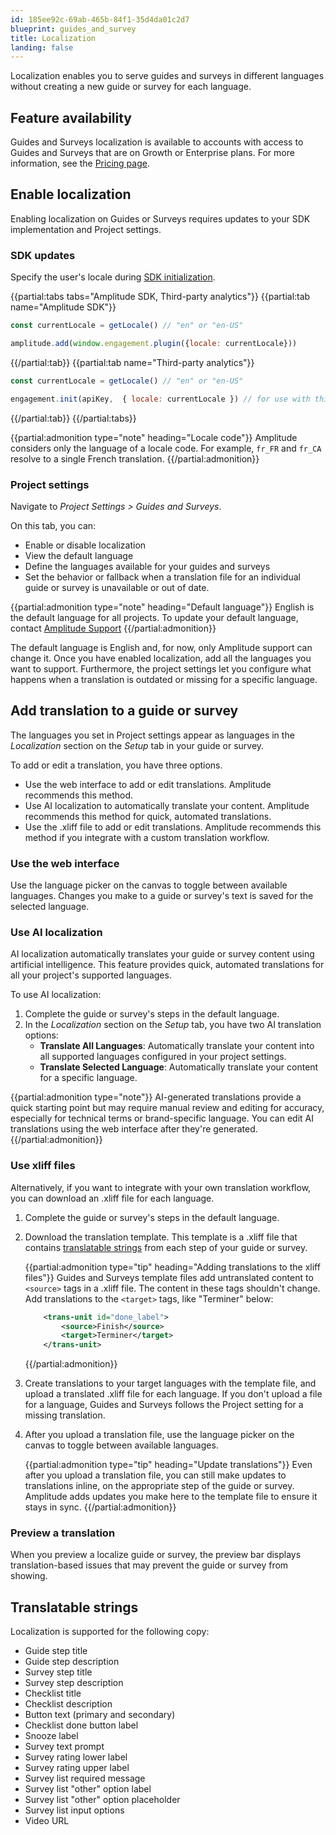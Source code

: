 ```yaml
---
id: 185ee92c-69ab-465b-84f1-35d4da01c2d7
blueprint: guides_and_survey
title: Localization
landing: false
---
```


Localization enables you to serve guides and surveys in different languages without creating a new guide or survey for each language.

## Feature availability

Guides and Surveys localization is available to accounts with access to Guides and Surveys that are on Growth or Enterprise plans. For more information, see the [Pricing page](https://amplitude.com/pricing).

## Enable localization

Enabling localization on Guides or Surveys requires updates to your SDK implementation and Project settings.

### SDK updates

Specify the user's locale during [SDK initialization](/docs/guides-and-surveys/sdk).

{{partial:tabs tabs="Amplitude SDK, Third-party analytics"}}
{{partial:tab name="Amplitude SDK"}}
```js
const currentLocale = getLocale() // "en" or "en-US"

amplitude.add(window.engagement.plugin({locale: currentLocale}))
```
{{/partial:tab}}
{{partial:tab name="Third-party analytics"}}
```js
const currentLocale = getLocale() // "en" or "en-US"

engagement.init(apiKey,  { locale: currentLocale }) // for use with third-party Analytics SDKs
```
{{/partial:tab}}
{{/partial:tabs}}


{{partial:admonition type="note" heading="Locale code"}}
Amplitude considers only the language of a locale code. For example, `fr_FR` and `fr_CA` resolve to a single French translation.
{{/partial:admonition}}

### Project settings

Navigate to *Project Settings > Guides and Surveys*.

On this tab, you can:

- Enable or disable localization
- View the default language
- Define the languages available for your guides and surveys
- Set the behavior or fallback when a translation file for an individual guide or survey is unavailable or out of date.

{{partial:admonition type="note" heading="Default language"}}
English is the default language for all projects. To update your default language, contact [Amplitude Support](https://gethelp.amplitude.com)
{{/partial:admonition}}

The default language is English and, for now, only Amplitude support can change it. Once you have enabled localization, add all the languages you want to support. Furthermore, the project settings let you configure what happens when a translation is outdated or missing for a specific language.

## Add translation to a guide or survey

The languages you set in Project settings appear as languages in the *Localization* section on the *Setup* tab in your guide or survey.

To add or edit a translation, you have three options.

- Use the web interface to add or edit translations. Amplitude recommends this method.
- Use AI localization to automatically translate your content. Amplitude recommends this method for quick, automated translations.
- Use the .xliff file to add or edit translations. Amplitude recommends this method if you integrate with a custom translation workflow.

### Use the web interface

Use the language picker on the canvas to toggle between available languages. Changes you make to a guide or survey's text is saved for the selected language.

### Use AI localization

AI localization automatically translates your guide or survey content using artificial intelligence. This feature provides quick, automated translations for all your project's supported languages.

To use AI localization:

1. Complete the guide or survey's steps in the default language.
2. In the *Localization* section on the *Setup* tab, you have two AI translation options:
   - **Translate All Languages**: Automatically translate your content into all supported languages configured in your project settings.
   - **Translate Selected Language**: Automatically translate your content for a specific language.

{{partial:admonition type="note"}}
AI-generated translations provide a quick starting point but may require manual review and editing for accuracy, especially for technical terms or brand-specific language. You can edit AI translations using the web interface after they're generated.
{{/partial:admonition}}

### Use xliff files

Alternatively, if you want to integrate with your own translation workflow, you can download an .xliff file for each language.

1. Complete the guide or survey's steps in the default language.
2. Download the translation template. This template is a .xliff file that contains [translatable strings](#translatable-strings) from each step of your guide or survey.

    {{partial:admonition type="tip" heading="Adding translations to the xliff files"}}
    Guides and Surveys template files add untranslated content to `<source>` tags in a .xliff file. The content in these tags shouldn't change. Add translations to the `<target>` tags, like "Terminer" below:
    ```xml
        <trans-unit id="done_label">
            <source>Finish</source>
            <target>Terminer</target>
        </trans-unit>
    ```
    {{/partial:admonition}}
3. Create translations to your target languages with the template file, and upload a translated .xliff file for each language. If you don't upload a file for a language, Guides and Surveys follows the Project setting for a missing translation.
4. After you upload a translation file, use the language picker on the canvas to toggle between available languages.

    {{partial:admonition type="tip" heading="Update translations"}}
    Even after you upload a translation file, you can still make updates to translations inline, on the appropriate step of the guide or survey. Amplitude adds updates you make here to the template file to ensure it stays in sync.
    {{/partial:admonition}}

### Preview a translation

When you preview a localize guide or survey, the preview bar displays translation-based issues that may prevent the guide or survey from showing.


## Translatable strings

Localization is supported for the following copy:

* Guide step title
* Guide step description
* Survey step title
* Survey step description
* Checklist title
* Checklist description
* Button text (primary and secondary)
* Checklist done button label
* Snooze label
* Survey text prompt
* Survey rating lower label
* Survey rating upper label
* Survey list required message
* Survey list "other" option label
* Survey list "other" option placeholder
* Survey list input options
* Video URL
